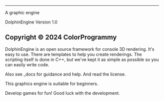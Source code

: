------------------------
A graphic engine

DolphinEngine
Version 1.0

Copyright © 2024 ColorProgrammy
------------------------

DolphinEngine is an open source framework for console 3D rendering. It's easy to use. There are templates to help you create renderings. The scripting itself is done in C++, but we've kept it as simple as possible so you can easily write code.

Also see _docs for guidance and help.
And read the license.

This graphics engine is suitable for beginners.

Develop games for fun!
Good luck with the development.
